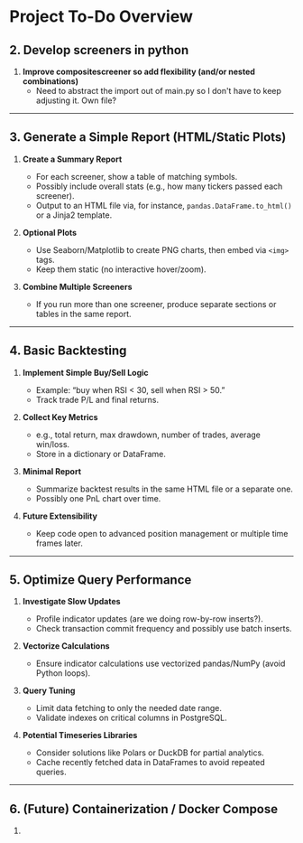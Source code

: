 # Project To-Do Overview

## 2. **Develop screeners in python**
1. **Improve compositescreener so add flexibility (and/or nested combinations)**
   - Need to abstract the import out of main.py so I don't have to keep adjusting it. Own file?
---

## 3. **Generate a Simple Report (HTML/Static Plots)**
1. **Create a Summary Report**  
   - For each screener, show a table of matching symbols.  
   - Possibly include overall stats (e.g., how many tickers passed each screener).  
   - Output to an HTML file via, for instance, `pandas.DataFrame.to_html()` or a Jinja2 template.

2. **Optional Plots**  
   - Use Seaborn/Matplotlib to create PNG charts, then embed via `<img>` tags.  
   - Keep them static (no interactive hover/zoom).

3. **Combine Multiple Screeners**  
   - If you run more than one screener, produce separate sections or tables in the same report.

---

## 4. **Basic Backtesting**
1. **Implement Simple Buy/Sell Logic**  
   - Example: “buy when RSI < 30, sell when RSI > 50.”  
   - Track trade P/L and final returns.

2. **Collect Key Metrics**  
   - e.g., total return, max drawdown, number of trades, average win/loss.  
   - Store in a dictionary or DataFrame.

3. **Minimal Report**  
   - Summarize backtest results in the same HTML file or a separate one.  
   - Possibly one PnL chart over time.

4. **Future Extensibility**  
   - Keep code open to advanced position management or multiple time frames later.

---

## 5. **Optimize Query Performance**
1. **Investigate Slow Updates**  
   - Profile indicator updates (are we doing row-by-row inserts?).  
   - Check transaction commit frequency and possibly use batch inserts.

2. **Vectorize Calculations**  
   - Ensure indicator calculations use vectorized pandas/NumPy (avoid Python loops).

3. **Query Tuning**  
   - Limit data fetching to only the needed date range.  
   - Validate indexes on critical columns in PostgreSQL.

4. **Potential Timeseries Libraries**  
   - Consider solutions like Polars or DuckDB for partial analytics.  
   - Cache recently fetched data in DataFrames to avoid repeated queries.

---

## 6. **(Future) Containerization / Docker Compose**
1.
